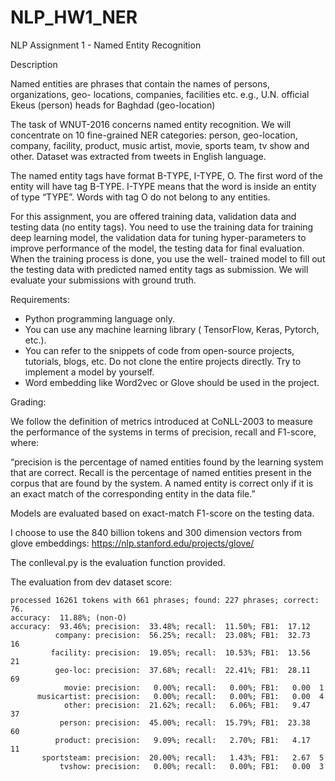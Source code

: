 # NLP_HW1_NER

NLP Assignment 1 - Named Entity Recognition

Description

Named entities are phrases that contain the names of persons, organizations, geo-
locations, companies, facilities etc.
e.g., U.N. official Ekeus (person) heads for Baghdad (geo-location)

The task of WNUT-2016 concerns named entity recognition. We will concentrate on
10 fine-grained NER categories: person, geo-location, company, facility, product,
music artist, movie, sports team, tv show and other. Dataset was extracted from
tweets in English language.

The named entity tags have format B-TYPE, I-TYPE, O. The first word of the entity
will have tag B-TYPE. I-TYPE means that the word is inside an entity of type
“TYPE”. Words with tag O do not belong to any entities.

For this assignment, you are offered training data, validation data and testing data (no
entity tags). You need to use the training data for training deep learning model, the
validation data for tuning hyper-parameters to improve performance of the model, the
testing data for final evaluation. When the training process is done, you use the well-
trained model to fill out the testing data with predicted named entity tags as
submission. We will evaluate your submissions with ground truth.

Requirements:

- Python programming language only.
- You can use any machine learning library ( TensorFlow, Keras, Pytorch, etc.).
- You can refer to the snippets of code from open-source projects, tutorials, blogs, etc. Do not clone the entire projects directly. Try to implement a model by yourself.
- Word embedding like Word2vec or Glove should be used in the project.

Grading:

We follow the definition of metrics introduced at CoNLL-2003 to measure the
performance of the systems in terms of precision, recall and F1-score, where:

“precision is the percentage of named entities found by the learning system that are
correct. Recall is the percentage of named entities present in the corpus that are
found by the system. A named entity is correct only if it is an exact match of the
corresponding entity in the data file.”

Models are evaluated based on exact-match F1-score on the testing data.

I choose to use the 840 billion tokens and 300 dimension vectors from glove embeddings: https://nlp.stanford.edu/projects/glove/

The conlleval.py is the evaluation function provided.

The evaluation from dev dataset score:
```
processed 16261 tokens with 661 phrases; found: 227 phrases; correct: 76.
accuracy:  11.88%; (non-O)
accuracy:  93.46%; precision:  33.48%; recall:  11.50%; FB1:  17.12
          company: precision:  56.25%; recall:  23.08%; FB1:  32.73  16
         facility: precision:  19.05%; recall:  10.53%; FB1:  13.56  21
          geo-loc: precision:  37.68%; recall:  22.41%; FB1:  28.11  69
            movie: precision:   0.00%; recall:   0.00%; FB1:   0.00  1
      musicartist: precision:   0.00%; recall:   0.00%; FB1:   0.00  4
            other: precision:  21.62%; recall:   6.06%; FB1:   9.47  37
           person: precision:  45.00%; recall:  15.79%; FB1:  23.38  60
          product: precision:   9.09%; recall:   2.70%; FB1:   4.17  11
       sportsteam: precision:  20.00%; recall:   1.43%; FB1:   2.67  5
           tvshow: precision:   0.00%; recall:   0.00%; FB1:   0.00  3
```
